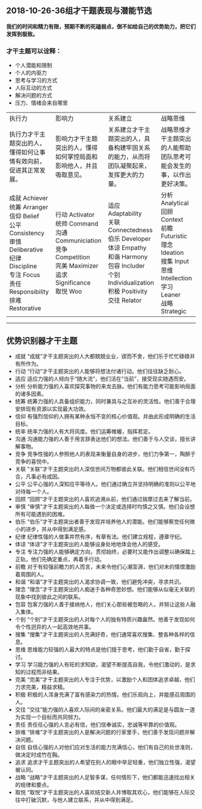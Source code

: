 ## 2018-10-26-36组才干题表现与潜能节选

**我们的时间和精力有限，预期不断的死磕弱点，倒不如给自己的优势助力，把它们发挥到极致。**

### 才干主题可以诠释：

* 个人潜能和限制
* 个人的内驱力
* 思考与学习的方式
* 人际互动的方式
* 解决问题的方式
* 压力、情绪会来自哪里



|||||
|:-|:-|:-|:-|
|执行力|影响力|关系建立|战略思维|
|执行力才干主题突出的人，懂得如何让事情有效向前，促进其正常发展。|影响力才干主题突出的人，懂得如何掌控局面和影响他人，并且吸取意见。|关系建立才干主题突出的人，具备构建牢固关系的能力，从而将团队凝聚起来，发挥更大的力量。|战略思维才干主题突出的人能帮助团队思考可能会发生的事，以作出更好决策。|
|成就 Achiever<br />统筹 Arranger<br />信仰 Belief<br />公平 Consistency<br />审慎 Deliberative<br />纪律 Discipline<br />专注 Focus<br />责任 Responsibility<br />排难 Restorative|行动 Activator<br />统帅 Command<br />沟通 Communiciation<br />竞争 Competition<br />完美 Maximizer<br />追求 Significance<br />取悦 Woo|适应 Adaptability<br/>关联 Connectedness<br />伯乐 Developer<br />体谅 Empathy<br />和谐 Harmony<br />包容 Includer<br />个别 Individualization<br />积极 Positivity<br />交往 Relator|分析 Analytical<br/>回顾 Context<br />前瞻 Futuristic<br />理念 Ideation<br />搜集 Input<br />思维 Intellection<br />学习 Leaner<br />战略 Strategic|

---

## 优势识别器才干主题

* 成就 “成就”才干主题突出的人大都兢兢业业，锲而不舍，他们乐于忙忙碌碌并有所作为。
* 行动 “行动”才干主题突出的人能够将想法付诸行动。他们往往缺乏耐心。
* 适应 适应力强的人倾向于“随大流”，他们活在“当前”，接受现实随遇而安。
* 分析 分析能力强的人喜欢探究事物的来龙去脉。他们有能力思考可能影响局面的诸多因素。
* 统筹 统筹力强的人具备组织能力，同时兼具与之互补的灵活性。他们善于合理安排现有资源以实现最大功效。
* 信仰 有强烈信仰的人拥有某种永恒不变的核心价值观。并由此形成明确的生活目标。
* 统率 统率力强的人有大将风度。他们运筹帷幄，指挥若定。
* 沟通 沟通能力强的人善于用言辞表达他们的想法。他们善于与人交谈，擅长讲解事物。
* 竞争 竞争性强的人参照他人的表现来衡量自身的进步，他们力争第一，陶醉于竞争的喜悦中。
* 关联 “关联”才干主题突出的人深信世间万物都彼此关联。他们相信世间没有巧合，凡事必有成因。
* 公平 公平心强的人深知应平等待人。他们通过确立并坚持明确的准则以公平地对待每一个人。
* 回顾 “回顾”才干主题突出的人喜欢追溯从前，他们通过揣摩过去来了解当前。
* 审慎 “审慎”才干主题突出的人每做一个决定或选择时均慎之又慎。他们会设想所有可能遇到的困难。
* 伯乐 “伯乐”才干主题突出者善于发现并培养他人的潜能。他们能够察觉任何微小的进步，并从中得到满足感。
* 纪律 纪律性强的人做事井然有序，有章有法。他们建立规程，遵章守纪。
* 体谅 “体谅”才干主题突出的人能够设身处地地体会他人的感受。
* 专注 专注力强的人能够确定方向，贯彻始终，必要时又能作出调整以确保踏上正轨，他们先确定重点，再着手行动。
* 前瞻 对于有较强前瞻力的人而言，未来令他们心潮澎湃，他们对未的情恨激励着周围的人。
* 和谐 “和谐”才干主题突出的人渴求协调一致，他们避免冲突，寻求共识。
* 理念 “理念”才干主题突出的人痴迷于各种奇思妙想。他们能够从似毫无关联的现象中找到彼此之间的联系。
* 包容 包客力强的人善于接纳他人，他们关心那些被忽略的人，并努让这些人融入集体。
* 个别 “个别”才干主题突出的人对每个人的独有特质兴趣盎然。他善于发现如何令个性迥异的人一起高效地共事。
* 搜集 “搜集”才干主题突出的人充满好奇，他们通常喜欢搜集、整各种各样的信息。
* 思维 思维能力较强的人最大的特点是他们擅于思考，他们勤于自省，勤于探讨。
* 学习 学习能力强的人有旺的求知欲，渴望不断提高自我，令他们激动的，是求知的过程而非结果。
* 完美 “完美”才干主题突出的人专注于优势，以激励个人和团体追求卓越，他们力求完美，精益求精。
* 积极 积极的人浑身充满了富有感染力的热情。他们乐观向上，并能感召周围的人。
* 交往 ”交往”能力强的人喜欢人际间的亲密关系。他们最大的满足是与圆友一道为实现一个目标而共同努力。
* 责任 责任任心强的人言必有信，他们信奉诚实，忠诚等牢靠的价值观。
* 排难 “排难”才干主题突出的人是解决问题的行家里手，他们善于发现问题并解决问题。
* 自信 自信心强的人对他们应对生活的能力充满信心，他们有自己的处世准则，做决定时成竹在胸。
* 追求 追求才干主题突出的人希望在别人的眼中举足轻重，他们独立性强，渴望被认同。
* 战略 “战略”才干主题突出的人足智多谋，任何情形下，他们都能迅速找出相关的规律和要点。
* 取悦 “取悦”才干主题突出的人喜欢结交新人并博取其欢心，他们能够在人际交往中打破沉默，与他人建立联系，并从中得到满足。